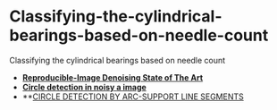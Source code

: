 # Classifying-the-cylindrical-bearings-based-on-needle-count
Classifying the cylindrical bearings based on needle count

* **[Reproducible-Image Denoising State of The Art](https://github.com/wenbihan/reproducible-image-denoising-state-of-the-art)**
* **[Circle detection in noisy a image](https://stackoverflow.com/questions/59014406/circle-detection-in-noisy-a-image)**
* **[CIRCLE DETECTION BY ARC-SUPPORT LINE SEGMENTS](https://alanlusun.github.io/files/ICIP%202017-Circle%20detection.pdf)

